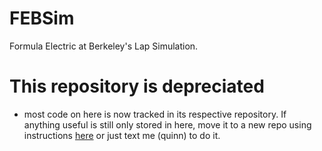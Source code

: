 # FEBSim
Formula Electric at Berkeley's Lap Simulation.

# **This repository is depreciated** 
- most code on here is now tracked in its respective repository. If anything useful is still only stored in here, move it to a new repo using instructions [here](https://gist.github.com/mvneves/23878af4789f6a5ab05079feb8097550) or just text me (quinn) to do it.
